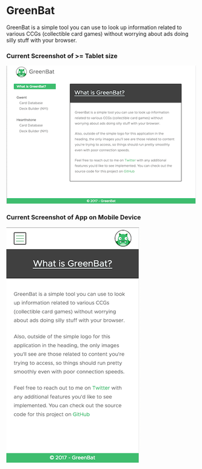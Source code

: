 # GreenBat

GreenBat is a simple tool you can use to look up information related to various CCGs (collectible card games) without worrying about ads doing silly stuff with your browser.

### Current Screenshot of >= Tablet size
![Tablet/Desktop Screenshot](https://raw.githubusercontent.com/mattbruton/GreenBat/master/src/assets/images/screenshots/desktop_greenbat.png)

### Current Screenshot of App on Mobile Device
![Mobile Device Screenshot](https://raw.githubusercontent.com/mattbruton/GreenBat/master/src/assets/images/screenshots/mobile_greenbat.png)

